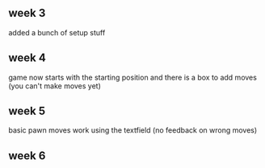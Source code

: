 ## week 3
added a bunch of setup stuff

## week 4
game now starts with the starting position and there is a box to add moves (you can't make moves yet)

## week 5
basic pawn moves work using the textfield (no feedback on wrong moves)

## week 6
